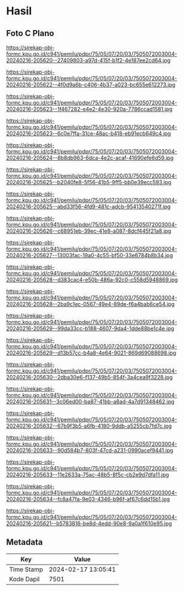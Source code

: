 # Hasil

## Foto C Plano

https://sirekap-obj-formc.kpu.go.id/c941/pemilu/pdpr/75/05/07/20/03/7505072003004-20240216-205620--27409803-a97d-415f-b1f2-4e187ee2cd64.jpg

https://sirekap-obj-formc.kpu.go.id/c941/pemilu/pdpr/75/05/07/20/03/7505072003004-20240216-205622--4f0d9a6b-c406-4b37-a023-bc655e612273.jpg

https://sirekap-obj-formc.kpu.go.id/c941/pemilu/pdpr/75/05/07/20/03/7505072003004-20240216-205623--1f467282-e4e2-4e30-920a-7786ccad1581.jpg

https://sirekap-obj-formc.kpu.go.id/c941/pemilu/pdpr/75/05/07/20/03/7505072003004-20240216-205623--6c0e7ffa-31ce-48ac-b418-eb91ecb649c4.jpg

https://sirekap-obj-formc.kpu.go.id/c941/pemilu/pdpr/75/05/07/20/03/7505072003004-20240216-205624--8b8db963-6dca-4e2c-acaf-41690efe6d59.jpg

https://sirekap-obj-formc.kpu.go.id/c941/pemilu/pdpr/75/05/07/20/03/7505072003004-20240216-205625--b2040fe8-5f56-41b5-9ff5-bb0e39ecc593.jpg

https://sirekap-obj-formc.kpu.go.id/c941/pemilu/pdpr/75/05/07/20/03/7505072003004-20240216-205625--abd33f56-4fd9-481c-adcb-95413540271f.jpg

https://sirekap-obj-formc.kpu.go.id/c941/pemilu/pdpr/75/05/07/20/03/7505072003004-20240216-205626--c68951eb-39ec-41e8-a087-8dcf445f21a8.jpg

https://sirekap-obj-formc.kpu.go.id/c941/pemilu/pdpr/75/05/07/20/03/7505072003004-20240216-205627--13003fac-19a0-4c55-bf50-33e6784b8b34.jpg

https://sirekap-obj-formc.kpu.go.id/c941/pemilu/pdpr/75/05/07/20/03/7505072003004-20240216-205628--d383cac4-e50b-486a-92c0-c558d5948869.jpg

https://sirekap-obj-formc.kpu.go.id/c941/pemilu/pdpr/75/05/07/20/03/7505072003004-20240216-205628--2ba9c1ec-0567-49e4-89de-f6a4bab6ce54.jpg

https://sirekap-obj-formc.kpu.go.id/c941/pemilu/pdpr/75/05/07/20/03/7505072003004-20240216-205629--99da33cc-b188-4607-9da4-1dde88be1c4e.jpg

https://sirekap-obj-formc.kpu.go.id/c941/pemilu/pdpr/75/05/07/20/03/7505072003004-20240216-205629--d13b57cc-b4a8-4e64-9021-869d69088698.jpg

https://sirekap-obj-formc.kpu.go.id/c941/pemilu/pdpr/75/05/07/20/03/7505072003004-20240216-205630--2dba30e6-f137-49b5-854f-3a4cea9f3228.jpg

https://sirekap-obj-formc.kpu.go.id/c941/pemilu/pdpr/75/05/07/20/03/7505072003004-20240216-205631--3c06ed00-ba87-41bb-a8ad-4a7d91348462.jpg

https://sirekap-obj-formc.kpu.go.id/c941/pemilu/pdpr/75/05/07/20/03/7505072003004-20240216-205632--67b9f3b5-a6fb-4180-9ddb-a5255cb7fd7c.jpg

https://sirekap-obj-formc.kpu.go.id/c941/pemilu/pdpr/75/05/07/20/03/7505072003004-20240216-205633--90d584b7-803f-47cd-a231-0990acef9441.jpg

https://sirekap-obj-formc.kpu.go.id/c941/pemilu/pdpr/75/05/07/20/03/7505072003004-20240216-205633--11e2633a-75ac-48b5-8f5c-cb2e9d7dfa11.jpg

https://sirekap-obj-formc.kpu.go.id/c941/pemilu/pdpr/75/05/07/20/03/7505072003004-20240216-205634--fc8a47fa-9e03-4346-b96f-af67c6dd15b1.jpg

https://sirekap-obj-formc.kpu.go.id/c941/pemilu/pdpr/75/05/07/20/03/7505072003004-20240216-205621--b5783816-be8d-4edd-90e8-9a0a1f610e95.jpg


## Metadata

| Key        | Value               |
| ---------- | ------------------- |
| Time Stamp | 2024-02-17 13:05:41 |
| Kode Dapil | 7501                |



